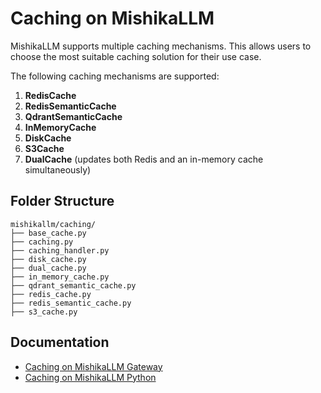 # Caching on MishikaLLM

MishikaLLM supports multiple caching mechanisms. This allows users to choose the most suitable caching solution for their use case.

The following caching mechanisms are supported:

1. **RedisCache**
2. **RedisSemanticCache**
3. **QdrantSemanticCache**
4. **InMemoryCache**
5. **DiskCache**
6. **S3Cache**
7. **DualCache** (updates both Redis and an in-memory cache simultaneously)

## Folder Structure

```
mishikallm/caching/
├── base_cache.py
├── caching.py
├── caching_handler.py
├── disk_cache.py
├── dual_cache.py
├── in_memory_cache.py
├── qdrant_semantic_cache.py
├── redis_cache.py
├── redis_semantic_cache.py
├── s3_cache.py
```

## Documentation
- [Caching on MishikaLLM Gateway](https://docs.21t.cc/docs/proxy/caching)
- [Caching on MishikaLLM Python](https://docs.21t.cc/docs/caching/all_caches)







